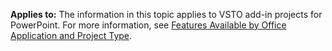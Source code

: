   **Applies to:** The information in this topic applies to VSTO add\-in projects for PowerPoint. For more information, see [Features Available by Office Application and Project Type](../../vsto/features-available-by-office-application-and-project-type.md).

  